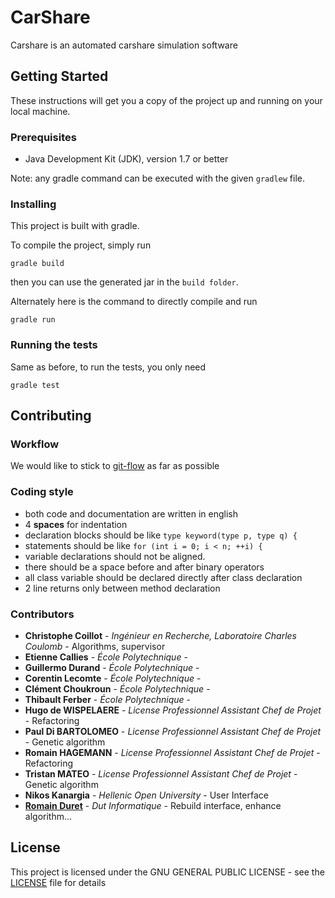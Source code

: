 # CarShare

Carshare is an automated carshare simulation software

## Getting Started

These instructions will get you a copy of the project up and running on your local machine.

### Prerequisites

* Java Development Kit (JDK), version 1.7 or better

Note: any gradle command can be executed with the given `gradlew` file.

### Installing

This project is built with gradle.

To compile the project, simply run

```
gradle build
```

then you can use the generated jar in the `build folder`.

Alternately here is the command to directly compile and run

```
gradle run
```


### Running the tests

Same as before, to run the tests, you only need

```
gradle test
```

## Contributing

### Workflow

We would like to stick to [git-flow](http://nvie.com/posts/a-successful-git-branching-model/) as far as possible

### Coding style

* both code and documentation are written in english
* 4 **spaces** for indentation
* declaration blocks should be like `type keyword(type p, type q) {`
* statements should be like `for (int i = 0; i < n; ++i) {`
* variable declarations should not be aligned.
* there should be a space before and after binary operators
* all class variable should be declared directly after class declaration
* 2 line returns only between method declaration

### Contributors

* **Christophe Coillot** - *Ingénieur en Recherche, Laboratoire Charles Coulomb* - Algorithms, supervisor
* **Etienne Callies** - *École Polytechnique* -
* **Guillermo Durand** - *École Polytechnique* -
* **Corentin Lecomte** - *École Polytechnique* -
* **Clément Choukroun** - *École Polytechnique* -
* **Thibault Ferber** - *École Polytechnique* -
* **Hugo de WISPELAERE** - *License Professionnel Assistant Chef de Projet* - Refactoring
* **Paul Di BARTOLOMEO** - *License Professionnel Assistant Chef de Projet* - Genetic algorithm
* **Romain HAGEMANN** - *License Professionnel Assistant Chef de Projet* - Refactoring
* **Tristan MATEO** - *License Professionnel Assistant Chef de Projet* - Genetic algorithm
* **Nikos Kanargia** - *Hellenic Open University* - User Interface
* **[Romain Duret](https://airdur.eu)** - *Dut Informatique* - Rebuild interface, enhance algorithm...


## License

This project is licensed under the  GNU GENERAL PUBLIC LICENSE - see the [LICENSE](LICENSE.md) file for details
